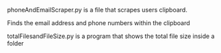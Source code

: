 phoneAndEmailScraper.py is a file that scrapes users clipboard. 

Finds the email address and phone numbers within the clipboard

totalFilesandFileSize.py is a program that shows the total file size inside a folder
